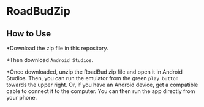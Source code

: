 # RoadBudZip  

## How to Use

*Download the zip file in this repository.    

*Then download `Android Studios`.  

*Once downloaded, unzip the RoadBud zip file and open it in Android Studios. Then, you can run the emulator from the green `play button` towards the upper right. Or, if you have an Android device, get a compatible cable to connect it to the computer. You can then run the app directly from your phone.

